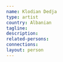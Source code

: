 ```yaml
---
name: Klodian Dedja
type: artist
country: Albanian
tagline: 
description:
related-persons:
connections:
layout: person
---
```

